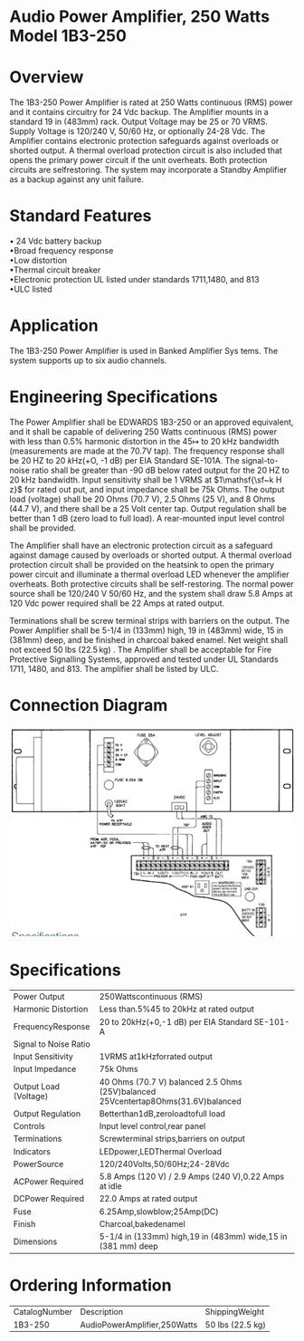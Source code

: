 # Audio Power Amplifier, 250 Watts Model 1B3-250  

# Overview  

The 1B3-250 Power Amplifier is rated at 250 Watts continuous (RMS) power and it contains circuitry for 24 Vdc backup. The Amplifier mounts in a standard 19 in (483mm) rack. Output Voltage may be 25 or 70 VRMS. Supply Voltage is 120/240 V, 50/60 Hz, or optionally 24-28 Vdc. The Amplifier contains electronic protection safeguards against overloads or shorted output. A thermal overload protection circuit is also included that opens the primary power circuit if the unit overheats. Both protection circuits are selfrestoring. The system may in­corporate a Standby Amplifier as a backup against any unit failure.  

# Standard Features  

•	 24 Vdc battery backup   
•Broad frequency response   
•Low distortion   
•Thermal circuit breaker   
•Electronic protection UL listed under standards 1711,1480, and 813   
•ULC listed  

# Application  

The 1B3-250 Power Amplifier is used in Banked Amplifier Sys tems. The system supports up to six audio channels.  

# Engineering Specifications  

The Power Amplifier shall be EDWARDS 1B3-250 or an approved equivalent, and it shall be capable of delivering 250 Watts continuous (RMS) power with less than $0.5\%$ harmonic distor­tion in the $45\mapsto$ to $20\;\mathsf{k H z}$ bandwidth (measurements are made at the 70.7V tap). The frequency response shall be $20\;\mathsf{H}\mathsf{Z}$ to $20\ k\mathsf{H z}(+\mathsf{O},$ -1 dB) per EIA Standard SE-101A. The sig­nal-to-noise ratio shall be greater than -90 dB below rated output for the $20\;\mathsf{H}\mathsf{Z}$ to $20\;\mathsf{k H z}$ bandwidth. Input sensitivity shall be 1 VRMS at $1\mathsf{\sf~k H z}$ for rated out put, and input impedance shall be 75k Ohms. The output load (voltage) shall be 20 Ohms (70.7 V), 2.5 Ohms (25 V), and 8 Ohms (44.7 V), and there shall be a 25 Volt center tap. Output regulation shall be better than 1 dB (zero load to full load). A rear-mounted input level con­trol shall be provided.  

The Amplifier shall have an electronic protection circuit as a safeguard against damage caused by overloads or shorted output. A thermal overload protection circuit shall be provided on the heatsink to open the primary power circuit and illumi­nate a thermal overload LED whenever the amplifier over­heats. Both protective circuits shall be self-restoring. The normal power source shall be 120/240 V 50/60 Hz, and the system shall draw 5.8 Amps at 120 Vdc power required shall be 22 Amps at rated output.  

Terminations shall be screw terminal strips with barriers on the output. The Power Amplifier shall be 5-1/4 in (133mm) high, 19 in (483mm) wide, 15 in (381mm) deep, and be finished in charcoal baked enamel. Net weight shall not exceed 50 lbs $(22.5\,\mathsf{k g})$ . The Amplifier shall be acceptable for Fire Protec­tive Signalling Systems, approved and tested under UL Stan­dards 1711, 1480, and 813. The amplifier shall be listed by ULC.  

# Connection Diagram  

![](images/c0e24963f3aec11aa80c9c54456ddc2f11fecca20802cc7e3a2b5eae95c70afc.jpg)  

# Specifications  

<html><body><table><tr><td>Power Output</td><td>250Wattscontinuous (RMS)</td></tr><tr><td>Harmonic Distortion</td><td>Less than.5%45 to 20kHz at rated output</td></tr><tr><td>FrequencyResponse</td><td>20 to 20kHz(+0,-1 dB) per EIA Standard SE-101-A</td></tr><tr><td>Signal to Noise Ratio</td><td></td></tr><tr><td>Input Sensitivity</td><td>1VRMS at1kHzforrated output</td></tr><tr><td>Input Impedance</td><td>75k Ohms</td></tr><tr><td>Output Load (Voltage)</td><td>40 Ohms (70.7 V) balanced 2.5 Ohms (25V)balanced 25Vcentertap8Ohms(31.6V)balanced</td></tr><tr><td>Output Regulation</td><td>Betterthan1dB,zeroloadtofull load</td></tr><tr><td>Controls</td><td>Input level control,rear panel</td></tr><tr><td>Terminations</td><td>Screwterminal strips,barriers on output</td></tr><tr><td>Indicators</td><td>LEDpower,LEDThermal Overload</td></tr><tr><td>PowerSource</td><td>120/240Volts,50/60Hz;24-28Vdc</td></tr><tr><td>ACPower Required</td><td>5.8 Amps (120 V) / 2.9 Amps (240 V),0.22 Amps at idle</td></tr><tr><td>DCPower Required</td><td>22.0 Amps at rated output</td></tr><tr><td>Fuse</td><td>6.25Amp,slowblow;25Amp(DC)</td></tr><tr><td>Finish</td><td>Charcoal,bakedenamel</td></tr><tr><td>Dimensions</td><td>5-1/4 in (133mm) high,19 in (483mm) wide,15 in (381 mm) deep</td></tr></table></body></html>  

# Ordering Information  

<html><body><table><tr><td>CatalogNumber</td><td>Description</td><td>ShippingWeight</td></tr><tr><td>1B3-250</td><td>AudioPowerAmplifier,250Watts</td><td>50 Ibs (22.5 kg)</td></tr></table></body></html>  